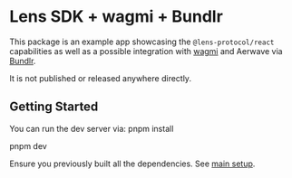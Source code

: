 # Lens SDK + wagmi + Bundlr

This package is an example app showcasing the `@lens-protocol/react` capabilities as well as a possible integration with [wagmi](https://wagmi.sh/) and Aerwave via [Bundlr](https://github.com/Bundlr-Network).

It is not published or released anywhere directly.

## Getting Started

You can run the dev server via:
pnpm install

pnpm dev

Ensure you previously built all the dependencies. See [main setup](../../README.md#setup).
